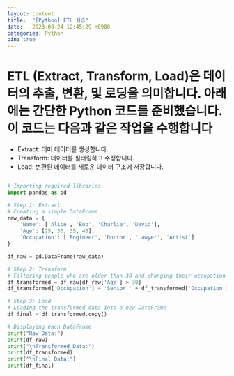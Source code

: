 ```yaml
---
layout: content
title:  "[Python] ETL 실습"
date:   2023-08-24 12:45:29 +0900
categories: Python
pin: true
---
```



# ETL (Extract, Transform, Load)은 데이터의 추출, 변환, 및 로딩을 의미합니다. 아래에는 간단한 Python 코드를 준비했습니다. 이 코드는 다음과 같은 작업을 수행합니다

- Extract: 더미 데이터를 생성합니다.
- Transform: 데이터를 필터링하고 수정합니다.
- Load: 변환된 데이터를 새로운 데이터 구조에 저장합니다.



```python

# Importing required libraries
import pandas as pd

# Step 1: Extract
# Creating a simple DataFrame
raw_data = {
    'Name': ['Alice', 'Bob', 'Charlie', 'David'],
    'Age': [25, 30, 35, 40],
    'Occupation': ['Engineer', 'Doctor', 'Lawyer', 'Artist']
}

df_raw = pd.DataFrame(raw_data)

# Step 2: Transform
# Filtering people who are older than 30 and changing their occupation to 'Senior <Occupation>'
df_transformed = df_raw[df_raw['Age'] > 30]
df_transformed['Occupation'] = 'Senior ' + df_transformed['Occupation']

# Step 3: Load
# Loading the transformed data into a new DataFrame
df_final = df_transformed.copy()

# Displaying each DataFrame
print("Raw Data:")
print(df_raw)
print("\nTransformed Data:")
print(df_transformed)
print("\nFinal Data:")
print(df_final)

```